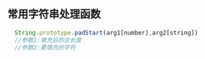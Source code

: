 ## 常用字符串处理函数
  
```javascript
  String.prototype.padStart(arg1[number],arg2[string])  
  //参数1:填充后的总长度
  //参数2:要填充的字符
```